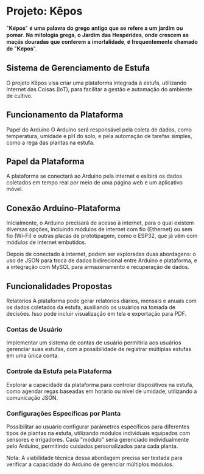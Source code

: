 # Projeto: Kêpos
"𝐊𝐞̂𝐩𝐨𝐬" 𝐞́ 𝐮𝐦𝐚 𝐩𝐚𝐥𝐚𝐯𝐫𝐚 𝐝𝐨 𝐠𝐫𝐞𝐠𝐨 𝐚𝐧𝐭𝐢𝐠𝐨 𝐪𝐮𝐞 𝐬𝐞 𝐫𝐞𝐟𝐞𝐫𝐞 𝐚 𝐮𝐦 𝐣𝐚𝐫𝐝𝐢𝐦 𝐨𝐮 𝐩𝐨𝐦𝐚𝐫. 𝐍𝐚 𝐦𝐢𝐭𝐨𝐥𝐨𝐠𝐢𝐚 𝐠𝐫𝐞𝐠𝐚, 𝐨 𝐉𝐚𝐫𝐝𝐢𝐦 𝐝𝐚𝐬 𝐇𝐞𝐬𝐩𝐞́𝐫𝐢𝐝𝐞𝐬, 𝐨𝐧𝐝𝐞 𝐜𝐫𝐞𝐬𝐜𝐞𝐦 𝐚𝐬 𝐦𝐚𝐜̧𝐚̃𝐬 𝐝𝐨𝐮𝐫𝐚𝐝𝐚𝐬 𝐪𝐮𝐞 𝐜𝐨𝐧𝐟𝐞𝐫𝐞𝐦 𝐚 𝐢𝐦𝐨𝐫𝐭𝐚𝐥𝐢𝐝𝐚𝐝𝐞, 𝐞́ 𝐟𝐫𝐞𝐪𝐮𝐞𝐧𝐭𝐞𝐦𝐞𝐧𝐭𝐞 𝐜𝐡𝐚𝐦𝐚𝐝𝐨 𝐝𝐞 "𝐊𝐞̂𝐩𝐨𝐬".

## Sistema de Gerenciamento de Estufa
O projeto Kêpos visa criar uma plataforma integrada à estufa, utilizando Internet das Coisas (IoT), para facilitar a gestão e automação do ambiente de cultivo.

## Funcionamento da Plataforma
Papel do Arduino
O Arduino será responsável pela coleta de dados, como temperatura, umidade e pH do solo, e pela automação de tarefas simples, como a rega das plantas na estufa.

## Papel da Plataforma
A plataforma se conectará ao Arduino pela internet e exibirá os dados coletados em tempo real por meio de uma página web e um aplicativo móvel.

## Conexão Arduino-Plataforma
Inicialmente, o Arduino precisará de acesso à internet, para o qual existem diversas opções, incluindo módulos de internet com fio (Ethernet) ou sem fio (Wi-Fi) e outras placas de prototipagem, como o ESP32, que já vêm com módulos de internet embutidos.

Depois de conectado à internet, podem ser exploradas duas abordagens: o uso de JSON para troca de dados bidirecional entre Arduino e plataforma, e a integração com MySQL para armazenamento e recuperação de dados.

## Funcionalidades Propostas
Relatórios
A plataforma pode gerar relatórios diários, mensais e anuais com os dados coletados da estufa, auxiliando os usuários na tomada de decisões. Isso pode incluir visualização em tela e exportação para PDF.

### Contas de Usuário
Implementar um sistema de contas de usuário permitiria aos usuários gerenciar suas estufas, com a possibilidade de registrar múltiplas estufas em uma única conta.

### Controle da Estufa pela Plataforma
Explorar a capacidade da plataforma para controlar dispositivos na estufa, como agendar regas baseadas em horário ou nível de umidade, utilizando a comunicação JSON.

### Configurações Específicas por Planta
Possibilitar ao usuário configurar parâmetros específicos para diferentes tipos de plantas na estufa, utilizando módulos individuais equipados com sensores e irrigadores. Cada "módulo" seria gerenciado individualmente pelo Arduino, permitindo cuidados personalizados para cada planta.

Nota: A viabilidade técnica dessa abordagem precisa ser testada para verificar a capacidade do Arduino de gerenciar múltiplos módulos.







<!--

**Here are some ideas to get you started:**

🙋‍♀️ A short introduction - what is your organization all about?
🌈 Contribution guidelines - how can the community get involved?
👩‍💻 Useful resources - where can the community find your docs? Is there anything else the community should know?
🍿 Fun facts - what does your team eat for breakfast?
🧙 Remember, you can do mighty things with the power of [Markdown](https://docs.github.com/github/writing-on-github/getting-started-with-writing-and-formatting-on-github/basic-writing-and-formatting-syntax)
-->
